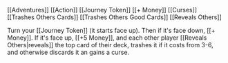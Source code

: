 [[Adventures]]
[[Action]]
[[Journey Token]]
[[+ Money]]
[[Curses]]
[[Trashes Others Cards]]
[[Trashes Others Good Cards]]
[[Reveals Others]]

Turn your [[Journey Token]] (it starts face up). Then if it's face down, [[+ Money]]. If it's face up, [[+5 Money]], and each other player [[Reveals Others|reveals]] the top card of their deck, trashes it if it costs from 3-6, and otherwise discards it an gains a curse.